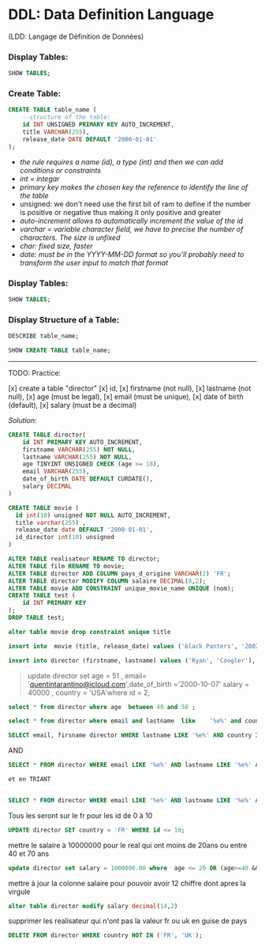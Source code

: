 # DDL: Data Definition Language

(LDD: Langage de Définition de Données)

### Display Tables:

```sql
SHOW TABLES;
```

### Create Table:

```sql
CREATE TABLE table_name (
    --structure of the table:
    id INT UNSIGNED PRIMARY KEY AUTO_INCREMENT,
    title VARCHAR(255),
    release_date DATE DEFAULT '2000-01-01'
);
```

- _the rule requires a name (id), a type (int) and then we can add conditions or constraints_
- _int = integar_
- _primary key makes the chosen key the reference to identify the line of the table_
- unsigned: we don't need use the first bit of ram to define if the number is positive or negative thus making it only positive and greater
- _auto-increment allows to automatically increment the value of the id_
- _varchar = variable character field, we have to precise the number of characters. The size is unfixed_
- _char: fixed size, faster_
- _date: must be in the YYYY-MM-DD format so you'll probably need to transform the user input to match that format_

### Display Tables:

```sql
SHOW TABLES;
```

### Display Structure of a Table:

```sql
DESCRIBE table_name;
```

```sql
SHOW CREATE TABLE table_name;
```
---
TODO:
Practice:

[x] create a table "director"
[x] id,
[x] firstname (not null),
[x] lastname (not null),
[x] age (must be legal),
[x] email (must be unique),
[x] date of birth (default),
[x] salary (must be a decimal)

_Solution:_

```sql
CREATE TABLE director(
    id INT PRIMARY KEY AUTO_INCREMENT,
    firstname VARCHAR(255) NOT NULL,
    lastname VARCHAR(255) NOT NULL,
    age TINYINT UNSIGNED CHECK (age >= 18),
    email VARCHAR(255),
    date_of_birth DATE DEFAULT CURDATE(),
    salary DECIMAL
)
```

```sql
CREATE TABLE movie (
  id int(10) unsigned NOT NULL AUTO_INCREMENT,
  title varchar(255) ,
  release_date date DEFAULT '2000-01-01',
  id_director int(10) unsigned 
)
```

<!-- ON S'EST TROMPE!!! -->
<!-- RENOMMER LA TABLE realisateur EN director -->
<!-- RENOMMER LA TABLE film EN movie -->
<!-- MODIFIER LA TABLE director pour ajouter la colonne pays d'origine => 'FR' -->
<!-- MODIFIER LA COLONNE salaire pour que le type soit DECIMAL(8,2) -->

<!-- MODIFIER LA TABLE movie POUR RAJOUTER LA CONTRAINTE UNIQUE SUR LE nom du film -->

<!-- CREER UNE TABLE test avec un id -->
<!-- SUPPRIMER LA TABLE test -->

```sql
ALTER TABLE realisateur RENAME TO director;
ALTER TABLE film RENAME TO movie;
ALTER TABLE director ADD COLUMN pays_d_origine VARCHAR(2) 'FR';
ALTER TABLE director MODIFY COLUMN salaire DECIMAL(8,2);
ALTER TABLE movie ADD CONSTRAINT unique_movie_name UNIQUE (nom);
CREATE TABLE test (
    id INT PRIMARY KEY
);
DROP TABLE test;

alter table movie drop constraint unique title

```

```sql
insert into  movie (title, release_date) values ('black Panters', '2002-07-23'), ('Avatar', '2002-12-09')
```

```sql
insert into director (firstname, lastname) values ('Ryan', 'Coogler'), ('James', 'Cameron');
```

> update director set age = 51 , email= 'quentintarantino@icloud.com',date_of_birth ='2000-10-07' salary = 40000 , country = 'USA'where id = 2;

```sql
select * from director where age  between 40 and 50 ;
```

```sql
select * from director where email and lastname  like    '%e%' and country in ('FR', 'UK') and  age > 30 ;

```


```sql
SELECT email, firsname director WHERE lastname LIKE '%e%' AND country IN ('FR', 'UK') AND age > 30;

```
AND 

```sql
SELECT * FROM director WHERE email LIKE '%e%' AND lastname LIKE '%e%' AND country IN ('FR', 'UK') AND age > 30;

et en TRIANT 


SELECT * FROM director WHERE email LIKE '%e%' AND lastname LIKE '%e%' AND country IN ('FR', 'UK') AND age > 30 order by email;

```

Tous les seront sur le fr pour les id de  0 à 10 
```sql
UPDATE director SET country = 'FR' WHERE id <= 10;

```
mettre le salaire à 10000000 pour le real qui ont moins de 20ans ou entre 40 et 70 ans 
```sql
update director set salary = 1000000.00 where  age <= 20 OR (age>=40 && age<= 70);
```


mettre à jour la colonne salaire pour pouvoir avoir 12 chiffre dont apres la virgule

```sql
alter table director modify salary decimal(14,2)
```
supprimer les realisateur qui n'ont pas la valeur fr ou uk en guise de pays 

```sql
DELETE FROM director WHERE country NOT IN ('FR', 'UK');
```